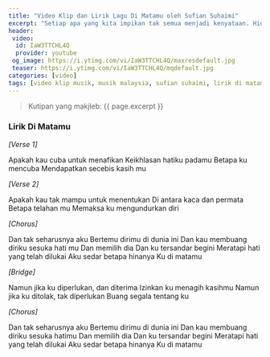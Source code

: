```yaml
---
title: "Video Klip dan Lirik Lagu Di Matamu oleh Sufian Suhaimi"
excerpt: "Setiap apa yang kita impikan tak semua menjadi kenyataan. Hiduplah dalam kebenaran, kenyataan akan lebih jujur dari penantian"
header:
 video:
  id: IaW3TTCHL4Q
  provider: youtube
 og_image: https://i.ytimg.com/vi/IaW3TTCHL4Q/maxresdefault.jpg
 teaser: https://i.ytimg.com/vi/IaW3TTCHL4Q/mqdefault.jpg
categories: [video]
tags: [video klip musik, musik malaysia, sufian suhaimi, lirik di matamu]
---
```


> Kutipan yang makjleb: {{ page.excerpt }}

### Lirik Di Matamu

_[Verse 1]_

Apakah kau cuba untuk menafikan
Keikhlasan hatiku padamu
Betapa ku mencuba
Mendapatkan secebis kasih mu

_[Verse 2]_

Apakah kau tak mampu untuk menentukan
Di antara kaca dan permata
Betapa telahan mu
Memaksa ku mengundurkan diri

_[Chorus]_

Dan tak seharusnya aku
Bertemu dirimu di dunia ini
Dan kau membuang diriku sesuka hati mu
Dan memilih dia
Dan ku tersandar begini
Meratapi hati yang telah dilukai
Aku sedar betapa hinanya
Ku di matamu

_[Bridge]_

Namun jika ku diperlukan, dan diterima
Izinkan ku menagih kasihmu
Namun jika ku ditolak, tak diperlukan
Buang segala tentang ku

_[Chorus]_

Dan tak seharusnya aku
Bertemu dirimu di dunia ini
Dan kau membuang diriku sesuka hatimu
Dan memilih dia
Dan ku tersandar begini
Meratapi hati yang telah dilukai
Aku sedar betapa hinanya
Ku di matamu
